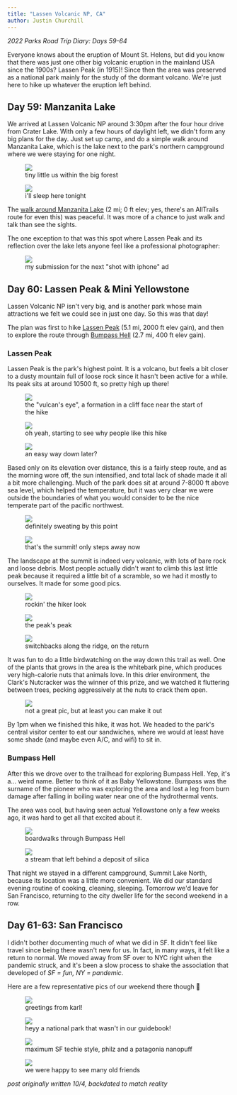```yaml
---
title: "Lassen Volcanic NP, CA"
author: Justin Churchill
---
```

_2022 Parks Road Trip Diary: Days 59-64_

Everyone knows about the eruption of Mount St. Helens, but did you know that there was just one other big volcanic eruption in the mainland USA since the 1900s? Lassen Peak (in 1915)! Since then the area was preserved as a national park mainly for the study of the dormant volcano. We're just here to hike up whatever the eruption left behind.
<!--end_excerpt-->

## Day 59: Manzanita Lake
<!-- 8/18 -->

We arrived at Lassen Volcanic NP around 3:30pm after the four hour drive from Crater Lake. With only a few hours of daylight left, we didn't form any big plans for the day. Just set up camp, and do a simple walk around Manzanita Lake, which is the lake next to the park's northern campground where we were staying for one night.

<!-- manzanita lake campground at lassen -->
<figure>
    <img src="https://lh3.googleusercontent.com/pw/AL9nZEV4ta1QVkWrTYB770LrKy_eSLMsp4gfv7wJdrDgdE24rxXMuZRvgSYHQHf1voiuc5zZhn9vICqOGxvupTMH_BDaaiI4hxUnyfGdRkG4tBYPHBPmL07u_tCw_i1K9t54qF43HKAT7wmG_xYscHPKBSRJtA=w1900-h1424-no?authuser=0">
    <figcaption>tiny little us within the big forest</figcaption>
</figure>

<!-- me on log at campground -->
<figure>
    <img src="https://lh3.googleusercontent.com/pw/AL9nZEWQz_4QanPAMv1c7WkZ5l4l_GI8eqE-cCaLCc-aylzdk-6uib_GIeX9C681YrF3KujUkk6c--LJpnJaw2MH7cwvz9co4jrDkMNkcydXeC8lZED3ROEkJMVGaYRNdFUM-VQ-L2SgPBHHQld13nk-xZrhZQ=w1900-h1424-no?authuser=0">
    <figcaption>i'll sleep here tonight</figcaption>
</figure>

The [walk around Manzanita Lake](https://www.alltrails.com/explore/trail/us/california/manzanita-lake-loop) (2 mi; 0 ft elev; yes, there's an AllTrails route for even this) was peaceful. It was more of a chance to just walk and talk than see the sights.

The one exception to that was this spot where Lassen Peak and its reflection over the lake lets anyone feel like a professional photographer:

<!-- reflection of lassen peak over manzanita lake -->
<figure>
    <img src="https://lh3.googleusercontent.com/pw/AL9nZEU07IuEdLCrCIy730jxzKj1bQjNysfEY3U6s6CcUeTWbsVBruQLJqKPAzAkRSdBB3OyfF_qADZy8eRMVkE9QZ0VfBODdnXK_gFuzPoG2VxugN-dXNJvwr6mMCjsuzcYvevRWPyO8bJUWlYkgxN0rXBzbg=w1900-h1424-no?authuser=0">
    <figcaption>my submission for the next "shot with iphone" ad</figcaption>
</figure>

## Day 60: Lassen Peak & Mini Yellowstone
<!-- 8/19 -->

Lassen Volcanic NP isn't very big, and is another park whose main attractions we felt we could see in just one day. So this was that day!

The plan was first to hike [Lassen Peak](https://www.alltrails.com/explore/trail/us/california/lassen-peak) (5.1 mi, 2000 ft elev gain), and then to explore the route through [Bumpass Hell](https://www.alltrails.com/explore/trail/us/california/bumpass-hell) (2.7 mi, 400 ft elev gain).

### Lassen Peak

Lassen Peak is the park's highest point. It is a volcano, but feels a bit closer to a dusty mountain full of loose rock since it hasn't been active for a while. Its peak sits at around 10500 ft, so pretty high up there!

<!-- vulcan's eye -->
<figure>
    <img src="https://lh3.googleusercontent.com/pw/AL9nZEXeC7_8-SpRW_xJ2iewhUdRdOIpQudMBhJG1LOXPZ4Y0jLCeSQQp_ohDST6sw1EZ6e5QP5EYYBDJn-3BjBgpmm7aoAazCU5dkujPgL8Tm3_dfSYbwZvtOSMjTqDH6zQh4dxLAdsQpwHkNWd_s42uvUcKQ=w1900-h1424-no?authuser=0">
    <figcaption>the "vulcan's eye", a formation in a cliff face near the start of the hike</figcaption>
</figure>

<!-- first viewpoint on the way up to lassen peak -->
<figure>
    <img src="https://lh3.googleusercontent.com/pw/AL9nZEXaNci3AAdgmMKdT4CUrtOMbK8jZXELTH3mGB1I6gE4JVeuLTMx1malpZZdtVvPjoAuJHzxPoq9ojKhlnVwFZlwB3t-xM-Z4NWZA9c865rw1yP9hMfHGihYSjA_g9bXog4cTi47z-mJCRYyw7Io2BS4-w=w1900-h1424-no?authuser=0">
    <figcaption>oh yeah, starting to see why people like this hike</figcaption>
</figure>

<!-- judy with stairs and steep slope up to lassen peak -->
<figure>
    <img src="https://lh3.googleusercontent.com/pw/AL9nZEUqs5dtRdwXK2eaD3C23zmNwYMhNUeEOujjNb9P3-hjcf8_adcuwcpYAgywPgDPgkzbwAA6EKMVF3h16buwFG4lu5_ZdqpoOB5C2oZxcJl3hfXVaL2jAiOLwD--FiO14BsfqdSxiEA6Ty4MtctSPZNZ3A=w1900-h1424-no?authuser=0">
    <figcaption>an easy way down later?</figcaption>
</figure>

Based only on its elevation over distance, this is a fairly steep route, and as the morning wore off, the sun intensified, and total lack of shade made it all a bit more challenging. Much of the park does sit at around 7-8000 ft above sea level, which helped the temperature, but it was very clear we were outside the boundaries of what you would consider to be the nice temperate part of the pacific northwest.

<!-- judy coming up the path with nice view behind -->
<figure>
    <img src="https://lh3.googleusercontent.com/pw/AL9nZEXjBvldV_K1Zs9KCcxLjhTS98592wr6IJ_XzsYoYTiqbvY_K6BLxQt90gjLoGIo6gcMOyFAiI4rf5EvzrVUYqakihC5t4drxo_S_Sqqfd4FWOeZLg5Py-Rgev-NDKq1HLEWjXkQEL7zqHkCYCtsRM1OgA=w1900-h1424-no?authuser=0">
    <figcaption>definitely sweating by this point</figcaption>
</figure>

<!-- false summit with view of actual summit, snow in between -->
<figure>
    <img src="https://lh3.googleusercontent.com/pw/AL9nZEVmodCrSwFRH-ZI3taiPzMfutaK_v45XSJmz96rNxm4HlA7r_oowORA8wTlfMajNOcED6JRjqcM3OpDN6Nmlt1qjHSslKhGEdeeb4SzNGVIY4wXWhcm0FFBw6XDS6K_VNIa-utU2uwM399SDwZKeWXaOQ=w1900-h1424-no?authuser=0">
    <figcaption>that's the summit! only steps away now</figcaption>
</figure>

The landscape at the summit is indeed very volcanic, with lots of bare rock and loose debris. Most people actually didn't want to climb this last little peak because it required a little bit of a scramble, so we had it mostly to ourselves. It made for some good pics.

<!-- judy looking smooth at the peak -->
<figure>
    <img src="https://lh3.googleusercontent.com/pw/AL9nZEW4iP0MiPRem2gE0hCtgEycjo2SpD3Q5JdTeJwPZvZyrM9Cm7mgIzKQu2e6jZp-35GPuBi6uIP5HgjFCTxIz3AX4y-pJ75VQ_5uBOZ-eWMGziW72aLfA8ddsfB7TTu4qbz6xTZMJYc-rVJlPIqPGhZSnA=w1900-h1424-no?authuser=0">
    <figcaption>rockin' the hiker look</figcaption>
</figure>

<!-- me on top of highest rock on the peak -->
<figure>
    <img src="https://lh3.googleusercontent.com/pw/AL9nZEWDhUmYvhdyIdmK4Tmma5bqXot21pYANxaQ65bPUjQWcgVrnGQjhrRePddqxJTRApuwcdxk4ZLVwu0l8r0vhgsHlJqdkC-jVf-mHnu97VzAMwHZ_AQYnUX93pjSGsTXv8DbijRRxYn-lNpYPc2dJPdcjA=w1900-h1424-no?authuser=0">
    <figcaption>the peak's peak</figcaption>
</figure>

<!-- two small hikers in foreground looking downwards along trail -->
<figure>
    <img src="https://lh3.googleusercontent.com/pw/AL9nZEWS8YFJgVQz3E691dMR3YgzMO4mmEy8sSbHWyK7gKa1fFInOjGTfJX0HxM4UTEYXevWRkxqJN9A2yGRvMyG0omASL7VWEQbYslQEc_mqM-LvshveyfPECtG42hJ7PDEEZ5QAzkoWiDC3NtHSwuh-2jeIw=w1900-h1424-no?authuser=0">
    <figcaption>switchbacks along the ridge, on the return</figcaption>
</figure>

It was fun to do a little birdwatching on the way down this trail as well. One of the plants that grows in the area is the whitebark pine, which produces very high-calorie nuts that animals love. In this drier environment, the Clark's Nutcracker was the winner of this prize, and we watched it fluttering between trees, pecking aggressively at the nuts to crack them open.

<!-- clark's nutcracker -->
<figure>
    <img src="https://lh3.googleusercontent.com/pw/AL9nZEUWglJAzxIgUYW1gHZfc2ie7V7CrUXFC3VpiE0yvV9s1P7ngEQeZ942lJf0nB-OIurWoMeZRm4LwiY7ESZYxdmRuWmErpiMsucXTRK_4H1BMR0aD0uokuY4o2IA0e22jJHLmaiUICWBC3UCAb0Vv83Fuw=w2036-h1424-no?authuser=0">
    <figcaption>not a great pic, but at least you can make it out</figcaption>
</figure>

By 1pm when we finished this hike, it was hot. We headed to the park's central visitor center to eat our sandwiches, where we would at least have some shade (and maybe even A/C, and wifi) to sit in.

### Bumpass Hell

After this we drove over to the trailhead for exploring Bumpass Hell. Yep, it's a... weird name. Better to think of it as Baby Yellowstone. Bumpass was the surname of the pioneer who was exploring the area and lost a leg from burn damage after falling in boiling water near one of the hydrothermal vents.

The area was cool, but having seen actual Yellowstone only a few weeks ago, it was hard to get all that excited about it.

<!-- view from afar of bumpass hell -->
<figure>
    <img src="https://lh3.googleusercontent.com/pw/AL9nZEXt7qdZX2H_MRbYXnZKqXcZqvkew7BJwtVdAVVQAF_LFU9lfwcefQ4plQWuw-EnRodmvqzN6GY3vUC6-QveYGw9smBwCVRWMbiETnfic607KqE3U7O1JdaDkn92oLMabIof-2yD0F6SIyqgFel-PaczDw=w1068-h1424-no?authuser=0">
    <figcaption>boardwalks through Bumpass Hell</figcaption>
</figure>

<!-- flowing silica river -->
<figure>
    <img src="https://lh3.googleusercontent.com/pw/AL9nZEULGHFuDSjIWs5LS25_SaxskHGC1Vr5mz6tWXYbtg8qG3jzgZCj3zG-h39zW5LsP5ngszDzfXnh1jIjwuSXxBq4uh4gw7cpTe-igV6P_sIPO2_ecHtsr3DgSlsW_gjs9HQNgtU2ksqBFdwM2jNDValfIQ=w1068-h1424-no?authuser=0">
    <figcaption>a stream that left behind a deposit of silica</figcaption>
</figure>

That night we stayed in a different campground, Summit Lake North, because its location was a little more convenient. We did our standard evening routine of cooking, cleaning, sleeping. Tomorrow we'd leave for San Francisco, returning to the city dweller life for the second weekend in a row.

## Day 61-63: San Francisco
<!-- 8/20 - 8/22 -->

I didn't bother documenting much of what we did in SF. It didn't feel like travel since being there wasn't new for us. In fact, in many ways, it felt like a return to normal. We moved away from SF over to NYC right when the pandemic struck, and it's been a slow process to shake the association that developed of _SF = fun, NY = pandemic_.

Here are a few representative pics of our weekend there though 🙂

<!-- golden gate bridge shrouded in fog -->
<figure>
    <img src="https://lh3.googleusercontent.com/pw/AL9nZEVnuPkf2j7YolR4ZekVTrxxbLIJCqz_guB4Wmb_lbIXMSy-REdKE8KdFASTRQLHud3eZVJ8m-RcYhIUUw6x3GmOaoonk5nGbXTKAVmWvf9WAxa0w1OZEN1Jks2aaWDnemcR-6iTjzQjkw6VG4jW3BhC7A=w1900-h1424-no?authuser=0">
    <figcaption>greetings from karl!</figcaption>
</figure>

<!-- salesforce park with national park style sign -->
<figure>
    <img src="https://lh3.googleusercontent.com/pw/AL9nZEV81xI9ZRAJ-xmh1saciJ80GNGeycYwaiDlj-rW5b5GwM5TtBzWQ3So-iVpLgJWG3PpGhyuQhid_f9RH2Q0trWMn5uF4U3KcYA3ryuJPOaEpn_yHKWZN4PDiGxR6xzk_LlYe_QZUNSpvqZ9ZeWG2vinow=w1068-h1424-no?authuser=0">
    <figcaption>heyy a national park that wasn't in our guidebook!</figcaption>
</figure>

<!-- judy posing next to flowers in SF park -->
<figure>
    <img src="https://lh3.googleusercontent.com/pw/AL9nZEW8jJ-919-1oXqUvlKXPLk-3230JwAoR5qapejv2mCuVs1YRKTCeyQyHyPHwhrwjC2p6uHLv5NYRd60k0VkyuDZDMoJsd5ujexf2qPO2V0dJV9MbRZETyTJV9o8IVBKyaHXeWO98Ctd8TyE35PQRmea8g=w1068-h1424-no?authuser=0">
    <figcaption>maximum SF techie style, philz and a patagonia nanopuff</figcaption>
</figure>

<!-- dogs, nala and pippin -->
<figure>
    <img src="https://lh3.googleusercontent.com/pw/AL9nZEVyJDREeuLxXdAEF0EUhnu7WOTAWi_7kbGB5_qHmsu-2RuRUogFyb5nWSAKqfPVks7S8uMsoNCvYmmto_VwzVs4WOJiiqtIKozKgyxY4W1-jjgMOtzFNtaIXoJHtPN_z5xLAVt322IhkA17m-ty9fEtPw=w1068-h1424-no?authuser=0">
    <figcaption>we were happy to see many old friends</figcaption>
</figure>


_post originally written 10/4, backdated to match reality_
